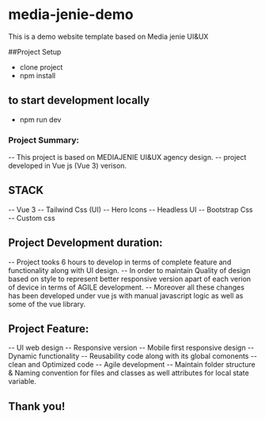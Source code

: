 # media-jenie-demo
This is a demo website template based on Media jenie UI&amp;UX



##Project Setup
- clone project 
- npm install


## to start development locally
- npm run dev



### Project Summary:

-- This project is based on MEDIAJENIE UI&UX agency design.
-- project developed in Vue js (Vue 3) verison.


## STACK
-- Vue 3
-- Tailwind Css (UI)
-- Hero Icons
-- Headless UI
-- Bootstrap Css
-- Custom css

## Project Development duration:
-- Project tooks 6 hours to develop in terms of complete feature and functionality along with UI design.
-- In order to maintain Quality of design based on style to represent better responsive version apart of each verion of device in terms of AGILE development.
-- Moreover all these changes has been developed under vue js with manual javascript logic as well as some of the vue library.



## Project Feature:
-- UI web design
-- Responsive version
-- Mobile first responsive design
-- Dynamic functionality
-- Reusability code along with its global comonents 
-- clean and Optimized code
-- Agile development
-- Maintain folder structure & Naming convention for files and classes as well attributes for local state variable.


## Thank you!
